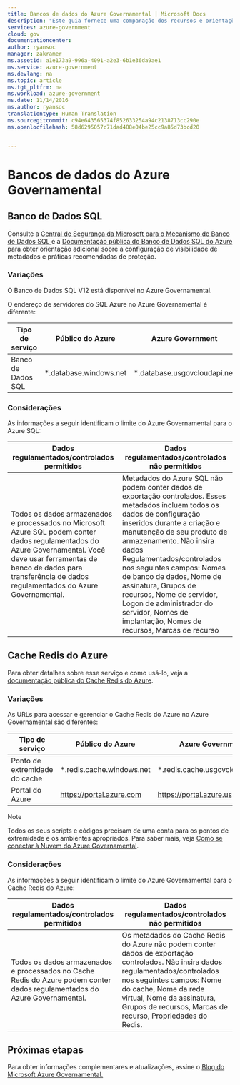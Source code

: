```yaml
---
title: Bancos de dados do Azure Governamental | Microsoft Docs
description: "Este guia fornece uma comparação dos recursos e orientações sobre como desenvolver aplicativos para o Azure Government"
services: azure-government
cloud: gov
documentationcenter: 
author: ryansoc
manager: zakramer
ms.assetid: a1e173a9-996a-4091-a2e3-6b1e36da9ae1
ms.service: azure-government
ms.devlang: na
ms.topic: article
ms.tgt_pltfrm: na
ms.workload: azure-government
ms.date: 11/14/2016
ms.author: ryansoc
translationtype: Human Translation
ms.sourcegitcommit: c94e643565374f852633254a94c2138713cc290e
ms.openlocfilehash: 58d6295057c71dad488e04be25cc9a85d73bcd20


---
```

# <a name="azure-government-databases"></a>Bancos de dados do Azure Governamental
## <a name="sql-database"></a>Banco de Dados SQL
Consulte a <a href="https://msdn.microsoft.com/en-us/library/bb510589.aspx"> Central de Segurança da Microsoft para o Mecanismo de Banco de Dados SQL </a> e a [ Documentação pública do Banco de Dados SQL do Azure ](../sql-database/index.md) para obter orientação adicional sobre a configuração de visibilidade de metadados e práticas recomendadas de proteção.

### <a name="variations"></a>Variações
O Banco de Dados SQL V12 está disponível no Azure Governamental.

O endereço de servidores do SQL Azure no Azure Governamental é diferente:

| Tipo de serviço | Público do Azure | Azure Government |
| --- | --- | --- |
| Banco de Dados SQL |*.database.windows.net |*.database.usgovcloudapi.net |

### <a name="considerations"></a>Considerações
As informações a seguir identificam o limite do Azure Governamental para o Azure SQL:

| Dados regulamentados/controlados permitidos | Dados regulamentados/controlados não permitidos |
| --- | --- |
| Todos os dados armazenados e processados no Microsoft Azure SQL podem conter dados regulamentados do Azure Governamental. Você deve usar ferramentas de banco de dados para transferência de dados regulamentados do Azure Governamental. |Metadados do Azure SQL não podem conter dados de exportação controlados. Esses metadados incluem todos os dados de configuração inseridos durante a criação e manutenção de seu produto de armazenamento.  Não insira dados Regulamentados/controlados nos seguintes campos: Nomes de banco de dados, Nome de assinatura, Grupos de recursos, Nome de servidor, Logon de administrador do servidor, Nomes de implantação, Nomes de recursos, Marcas de recurso |

## <a name="azure-redis-cache"></a>Cache Redis do Azure
Para obter detalhes sobre esse serviço e como usá-lo, veja a [documentação pública do Cache Redis do Azure](../redis-cache/index.md).

### <a name="variations"></a>Variações
As URLs para acessar e gerenciar o Cache Redis do Azure no Azure Governamental são diferentes:

| Tipo de serviço | Público do Azure | Azure Government |
| --- | --- | --- |
| Ponto de extremidade do cache |*.redis.cache.windows.net |*.redis.cache.usgovcloudapi.net |
| Portal do Azure |https://portal.azure.com |https://portal.azure.us |

> [!NOTE]
> Todos os seus scripts e códigos precisam de uma conta para os pontos de extremidade e os ambientes apropriados. Para saber mais, veja [Como se conectar à Nuvem do Azure Governamental](../redis-cache/cache-howto-manage-redis-cache-powershell.md#how-to-connect-to-azure-government-cloud-or-azure-china-cloud).
> 
> 

### <a name="considerations"></a>Considerações
As informações a seguir identificam o limite do Azure Governamental para o Cache Redis do Azure:

| Dados regulamentados/controlados permitidos | Dados regulamentados/controlados não permitidos |
| --- | --- |
| Todos os dados armazenados e processados no Cache Redis do Azure podem conter dados regulamentados do Azure Governamental. |Os metadados do Cache Redis do Azure não podem conter dados de exportação controlados. Não insira dados regulamentados/controlados nos seguintes campos: Nome do cache, Nome da rede virtual, Nome da assinatura, Grupos de recursos, Marcas de recurso, Propriedades do Redis. |

## <a name="next-steps"></a>Próximas etapas
Para obter informações complementares e atualizações, assine o <a href="https://blogs.msdn.microsoft.com/azuregov/">Blog do Microsoft Azure Governamental. </a>




<!--HONumber=Nov16_HO3-->


